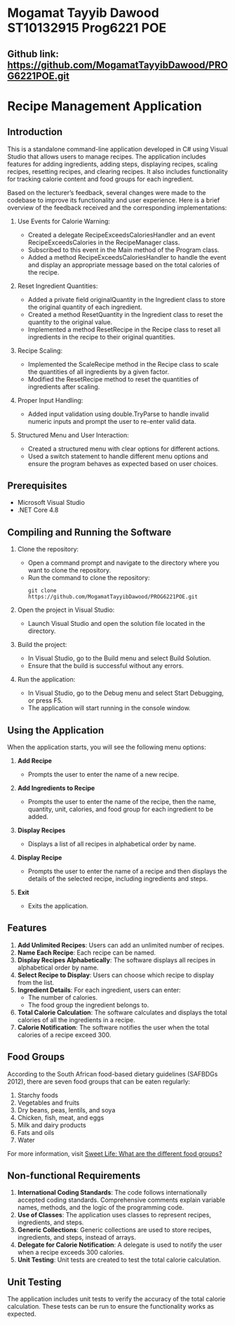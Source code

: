 # Mogamat Tayyib Dawood ST10132915 Prog6221 POE 

## Github link: https://github.com/MogamatTayyibDawood/PROG6221POE.git

# Recipe Management Application

## Introduction

This is a standalone command-line application developed in C# using Visual Studio that allows users to manage recipes. The application includes features for adding ingredients, adding steps, displaying recipes, scaling recipes, resetting recipes, and clearing recipes. It also includes functionality for tracking calorie content and food groups for each ingredient.


Based on the lecturer’s feedback, several changes were made to the codebase to improve its functionality and user experience. Here is a brief overview of the feedback received and the corresponding implementations:

1. Use Events for Calorie Warning:

   - Created a delegate RecipeExceedsCaloriesHandler and an event RecipeExceedsCalories in the RecipeManager class.
   - Subscribed to this event in the Main method of the Program class.
   - Added a method RecipeExceedsCaloriesHandler to handle the event and display an appropriate message based on the total calories of the recipe.

2. Reset Ingredient Quantities:

   - Added a private field originalQuantity in the Ingredient class to store the original quantity of each ingredient.
   - Created a method ResetQuantity in the Ingredient class to reset the quantity to the original value.
   - Implemented a method ResetRecipe in the Recipe class to reset all ingredients in the recipe to their original quantities.

3. Recipe Scaling:

   - Implemented the ScaleRecipe method in the Recipe class to scale the quantities of all ingredients by a given factor.
   - Modified the ResetRecipe method to reset the quantities of ingredients after scaling.

4. Proper Input Handling:

   - Added input validation using double.TryParse to handle invalid numeric inputs and prompt the user to re-enter valid data.

5. Structured Menu and User Interaction:

   - Created a structured menu with clear options for different actions.
   - Used a switch statement to handle different menu options and ensure the program behaves as expected based on user choices.


## Prerequisites

- Microsoft Visual Studio
- .NET Core 4.8

## Compiling and Running the Software

1. Clone the repository:
   - Open a command prompt and navigate to the directory where you want to clone the repository.
   - Run the command to clone the repository:
     ```
     git clone https://github.com/MogamatTayyibDawood/PROG6221POE.git
     ```

2. Open the project in Visual Studio:
   - Launch Visual Studio and open the solution file located in the directory.

3. Build the project:
   - In Visual Studio, go to the Build menu and select Build Solution.
   - Ensure that the build is successful without any errors.

4. Run the application:
   - In Visual Studio, go to the Debug menu and select Start Debugging, or press F5.
   - The application will start running in the console window.

## Using the Application

When the application starts, you will see the following menu options:

1. **Add Recipe**
   - Prompts the user to enter the name of a new recipe.

2. **Add Ingredients to Recipe**
   - Prompts the user to enter the name of the recipe, then the name, quantity, unit, calories, and food group for each ingredient to be added.

3. **Display Recipes**
   - Displays a list of all recipes in alphabetical order by name.

4. **Display Recipe**
   - Prompts the user to enter the name of a recipe and then displays the details of the selected recipe, including ingredients and steps.

5. **Exit**
   - Exits the application.

## Features

1. **Add Unlimited Recipes**: Users can add an unlimited number of recipes.
2. **Name Each Recipe**: Each recipe can be named.
3. **Display Recipes Alphabetically**: The software displays all recipes in alphabetical order by name.
4. **Select Recipe to Display**: Users can choose which recipe to display from the list.
5. **Ingredient Details**: For each ingredient, users can enter:
   - The number of calories.
   - The food group the ingredient belongs to.
6. **Total Calorie Calculation**: The software calculates and displays the total calories of all the ingredients in a recipe.
7. **Calorie Notification**: The software notifies the user when the total calories of a recipe exceed 300.

## Food Groups

According to the South African food-based dietary guidelines (SAFBDGs 2012), there are seven food groups that can be eaten regularly:

1. Starchy foods
2. Vegetables and fruits
3. Dry beans, peas, lentils, and soya
4. Chicken, fish, meat, and eggs
5. Milk and dairy products
6. Fats and oils
7. Water

For more information, visit [Sweet Life: What are the different food groups?](https://sweetlife.org.za/what-are-the-different-food-groups-a-simple-explanation/)

## Non-functional Requirements

1. **International Coding Standards**: The code follows internationally accepted coding standards. Comprehensive comments explain variable names, methods, and the logic of the programming code.
2. **Use of Classes**: The application uses classes to represent recipes, ingredients, and steps.
3. **Generic Collections**: Generic collections are used to store recipes, ingredients, and steps, instead of arrays.
4. **Delegate for Calorie Notification**: A delegate is used to notify the user when a recipe exceeds 300 calories.
5. **Unit Testing**: Unit tests are created to test the total calorie calculation.

## Unit Testing

The application includes unit tests to verify the accuracy of the total calorie calculation. These tests can be run to ensure the functionality works as expected.
